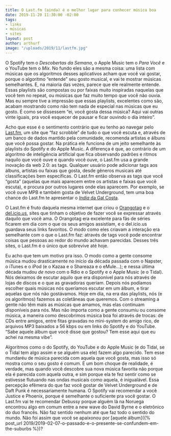 ```yaml
---
title: O Last.fm (ainda) é o melhor lugar para conhecer música boa
date: 2019-11-20 11:30:00 -02:00
tags:
- links
- músicas
- sites
layout: post
author: arthurf
image: "/uploads/2019/11/lastfm.jpg"
---
```


O Spotify tem o *Descobertas da Semana*, o Apple Music tem o *Para Você* e o YouTube tem o *Mix*. No fundo eles são a mesma coisa: uma lista com músicas que os algoritmos desses aplicativos acham que você vai gostar, porque o algoritmo “entende” seu gosto musical, e vai te mostrar músicas semelhantes. E, na maioria das vezes, parece que ele realmente entende. Essas playlists são compostas ou por faixas muito inspiradas naquelas que você tem no repeat, ou músicas que faz muito tempo que você não ouvia. Mas eu sempre tive a impressão que essas playlists, excelentes como são, acabam mostrando como não tem nada de especial nas músicas que eu gosto. É como se dissessem “ei, você gosta dessa música? Aqui vai outras vinte iguais, pra você esquecer de pausar e ficar ouvindo o dia inteiro”.

Acho que esse é o sentimento contrário que eu tenho ao navegar pelo [Last.fm](https://www.last.fm/), um site que “faz scrobble” de tudo o que você escuta e, através de um banco de dados mantido pela comunidade, recomenda artistas e álbuns que você possa gostar. Na prática ele funciona de um jeito semelhante às playlists do Spotify e do Apple Music. A diferença é que, ao contrário de um algoritmo de inteligência artificial que fica observando padrões e ritmos naquilo que você ouve e quando você ouve, o Last.fm usa a grande inovação da web 2.0: as tags. Qualquer usuário pode adicionar tags aos álbuns, artistas ou faixas que gosta, desde gêneros musicais até classificações bem específicas. O Last.fm então observa as tags que você “gosta” (aquelas que mais aparecem entre os artistas e faixas que você escuta), e procura por outros lugares onde elas aparecem. Por exemplo, se você ouve MPB e também gosta de Velvet Underground, tem uma boa chance do Last.fm te apresentar o [_India_ da Gal Costa](https://www.last.fm/music/Gal+Costa/India).

O Last.fm é fruto daquela mesma internet que criou o [Orangotag](https://twitter.com/orangotag) e o [del.icio.us](https://blog.pinboard.in/2017/06/pinboard_acquires_delicious/), sites que tinham o objetivo de fazer você se expressar através daquilo que você ama. O Orangotag era excelente para fãs de séries ficarem em dia com o que os seus amigos assistiam, e o del.icio.us guardava seus links favoritos. O modo como eles criavam a interação era semelhante com o que o Last.fm faz: através de tags você pode encontrar coisas que pessoas ao redor do mundo achavam parecidas. Desses três sites, o Last.fm é o único que sobrevive até hoje.

Eu acho que tem um motivo pra isso. O modo como a gente consome música mudou drasticamente no início da década passada com o Napster, o iTunes e o iPod (e o Kazaa e o Shareaza e o eMule…); e nessa última década mudou _de novo_ com o Rdio e o Spotify e o Apple Music (e o Tidal). Nós deixamos de escutar aquilo que era disponível para nós através de lojas de discos e o que as gravadoras queriam. Depois nós podíamos escolher quais músicas nós queríamos escutar em um álbum, e tirar aquelas que nós não gostávamos. Hoje em dia, na era das playlists, nós (e os algoritmos) fazemos as coletâneas que queremos. Com o streaming a gente não têm mais as músicas que amamos, mas elas continuam disponíveis para nós. Mas não importa como a gente consumiu ou consome música, a maneira como descobrimos música boa foi através de trocas: de CDs entre amigos, entre fitas gravadas no mini-system do amigo rico, de arquivos MP3 baixados a 56 kbps ou em links do Spotify e do YouTube. “Sabe aquele álbum que você disse que gostou? Tem esse aqui que eu achei na mesma vibe”.

Algoritmos como o do Spotify, do YouTube e do Apple Music (e do Tidal, se o Tidal tem algo assim e se alguém usa ele) fazem algo parecido. Tem esse mundaréu de música parecida com aquela que você gosta, mas isso só mostra como o seu gosto é comum. É um bom choque de realidade, é verdade, mas quando você descobre sua nova música favorita não porque ela é parecida com aquela outra, e sim porque ela te fez sentir como se estivesse flutuando nas ondas musicais como aquela, é inigualável. Essa percepção efêmera do que faz você gostar de Velvet Underground e de Daft Punk é necessariamente humana. O Spotify vai recomendar a você Justice e Phoenix, porque é semelhante o suficiente pra você gostar. O Last.fm vai te recomendar Debussy porque alguém lá na Noruega encontrou algo em comum entre a new wave do David Byrne e o eletrônico do duo francês. Não faz sentido nenhum até que faz todo o sentido do mundo. Não foi assim que você se apaixonou por [aquele álbum]({% post_url 2019/2019-02-07-o-passado-e-o-presente-se-confundem-em-the-suburbs %})?
